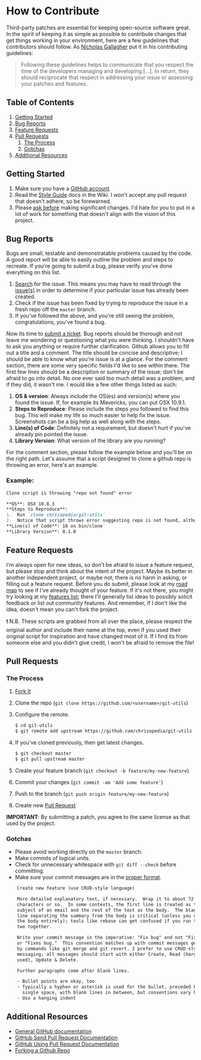 # How to Contribute

Third-party patches are essential for keeping open-source software great. In the spirit of keeping it as simple as possible to contribute changes that get things working in your environment, here are a few guidelines that contributors should follow.  As [Nicholas Gallagher](http://github.com/necolas/normalize.css/blob/master/CONTRIBUTING.md) put it in his contributing guidelines:

> Following these guidelines helps to communicate that you respect the
> time of the developers managing and developing […]. In return, they
> should reciprocate that respect in addressing your issue or
> assessing your patches and features.

## Table of Contents

1. [Getting Started](#getting-started)
2. [Bug Reports](#bug-reports)
3. [Feature Requests](#feature-requests)
4. [Pull Requests](#pull-requests)
    1. [The Process](#the-process)
    2. [Gotchas](#gotchas)
5. [Additional Resources](#additional-resources)

## Getting Started

1. Make sure you have a [GitHub account](https://github.com/signup/free).
2. Read the [Style Guide](https://github.com/chrisopedia/git-utils/wiki/Style-Guide) docs in the Wiki.  I won't accept any pull request that doesn't adhere, so be forewarned.
3. Please [ask before](https://twitter.com/chrisOHpedia) making significant changes.  I'd hate for you to put in a lot of work for something that doesn't align with the vision of this project.

## Bug Reports

Bugs are small, testable and demonstratable problems caused by the code.  A good report will be able to easily outline the problem and steps to recreate.  If you're going to submit a bug, please verify you've done everything on this list.

1. [Search](https://github.com/chrisopedia/git-utils/search) for the issue.  This means you may have to read through the [issue(s)](https://github.com/chrisopedia/git-utils/issues) in order to determine if your particular issue has already been created.
2. Check if the issue has been fixed by trying to reproduce the issue in a fresh repo off the `master` branch.
3. If you've followed the above, and you're still seeing the problem, congratulations, you've found a bug.

Now its time to [submit a ticket](https://github.com/chrisopedia/git-utils/issues/new).  Bug reports should be thorough and not leave me wondering or questioning what you were thinking.  I shouldn't have to ask you anything or require further clarification.  Github allows you to fill out a title and a comment.  The title should be concise and descriptive; I should be able to know what you're issue is at a glance.  For the comment section, there are some very specific fields I'd like to see within there.  The first few lines should be a description or summary of the issue; don't be afraid to go into detail.  No one ever said too much detail was a problem, and if they did, it wasn't me.  I would like a few other things listed as such:

1. **OS & version**: Always include the OS(es) and version(s) where you found the issue.  If, for example its Mavericks, you can put OSX 10.9.1.
2. **Steps to Reproduce**: Please include the steps you followed to find this bug.  This will make my life so much easier to help fix the issue.  Screenshots can be a big help as well along with the steps.
3. **Line(s) of Code**: Definitely not a requirement, but doesn't hurt if you've already pin pointed the issue.
4. **Library Version**: What version of the library are you running?

For the comment section, please follow the example below and you'll be on the right path.  Let's assume that a script designed to clone a github repo is throwing an error, here's an example.

### Example:

```markdown
Clone script is throwing "repo not found" error

**OS**: OSX 10.8.3
**Steps to Reproduce**:
1.  Run `clone chrisopedia/git-utils`
2.  Notice that script throws error suggesting repo is not found, although repo is on http://github.com/chrisopedia/git-utils
**Line(s) of Code**: 18 on bin/clone
**Library Version**: 0.1.0
```

## Feature Requests

I'm always open for new ideas, so don't be afraid to issue a feature request, but please stop and think about the intent of the project.  Maybe its better in another independent project, or maybe not; there is no harm in asking, or filling out a feature request.  Before you do submit, please look at my [road map](https://github.com/chrisopedia/git-utils/wiki/Road-Map) to see if I've already thought of your feature.  If it's not there, you might try looking at my [features list](https://github.com/chrisopedia/git-utils/wiki/Features); there I'll generally list ideas to possibly solicit feedback or list out community features.  And remember, if I don't like the idea, doesn't mean you can't fork the project.

:exclamation: N.B. These scripts are grabbed from all over the place, please respect the original author and include their name at the top, even if you used their original script for inspiration and have changed most of it.  If I find its from someone else and you didn't give credit, I won't be afraid to remove the file!

## Pull Requests

### The Process
1. [Fork It](https://github.com/chrisopedia/git-utils/fork)
2. Clone the repo (`git clone https://github.com/<username>/git-utils`)
3. Configure the remote.

    ```bash
    $ cd git-utils
    $ git remote add upstream https://github.com/chrisopedia/git-utils
    ```

4. If you've cloned previously, then get latest changes.

    ```bash
    $ git checkout master
    $ git pull upstream master
    ```

5. Create your feature branch (`git checkout -b feature/my-new-feature`)
3. Commit your changes (`git commit -am 'Add some feature'`)
4. Push to the branch (`git push origin feature/my-new-feature`)
5. Create new [Pull Request](https://github.com/chrisopedia/git-utils/compare)

**IMPORTANT**: By submitting a patch, you agree to the same license as that used by the project.

### Gotchas
- Please avoid working directly on the `master` branch.
- Make commits of logical units.
- Check for unnecessary whitespace with `git diff --check` before committing.
- Make sure your commit messages are in the [proper format](http://tbaggery.com/2008/04/19/a-note-about-git-commit-messages.html).

```diff
    Create new feature (use CRUD-style language)

    More detailed explanatory text, if necessary.  Wrap it to about 72
    characters or so.  In some contexts, the first line is treated as the
    subject of an email and the rest of the text as the body.  The blank
    line separating the summary from the body is critical (unless you omit
    the body entirely); tools like rebase can get confused if you run the
    two together.

    Write your commit message in the imperative: "Fix bug" and not "Fixed bug"
    or "Fixes bug."  This convention matches up with commit messages generated
    by commands like git merge and git revert. I prefer to use CRUD-style
    messaging; all messages should start with either Create, Read (hardly ever
    used), Update & Delete.

    Further paragraphs come after blank lines.

    - Bullet points are okay, too
    - Typically a hyphen or asterisk is used for the bullet, preceded by a
      single space, with blank lines in between, but conventions vary here
    - Use a hanging indent
```

## Additional Resources

- [General GitHub documentation](http://help.github.com/)
- [GitHub Send Pull Request Documentation](http://help.github.com/send-pull-requests/)
- [GitHub Using Pull Request Documentation](https://help.github.com/articles/using-pull-requests/)
- [Forking a Github Repo](http://help.github.com/fork-a-repo/)
